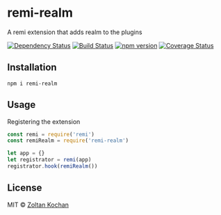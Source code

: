 # remi-realm

A remi extension that adds realm to the plugins

[![Dependency Status](https://david-dm.org/remijs/remi-realm/status.svg?style=flat)](https://david-dm.org/remijs/remi-realm)
[![Build Status](https://travis-ci.org/remijs/remi-realm.svg?branch=master)](https://travis-ci.org/remijs/remi-realm)
[![npm version](https://badge.fury.io/js/remi-realm.svg)](http://badge.fury.io/js/remi-realm)
[![Coverage Status](https://coveralls.io/repos/remijs/remi-realm/badge.svg?branch=master&service=github)](https://coveralls.io/github/remijs/remi-realm?branch=master)


## Installation

```
npm i remi-realm
```


## Usage

Registering the extension

```js
const remi = require('remi')
const remiRealm = require('remi-realm')

let app = {}
let registrator = remi(app)
registrator.hook(remiRealm())
```


## License

MIT © [Zoltan Kochan](https://github.com/zkochan)
